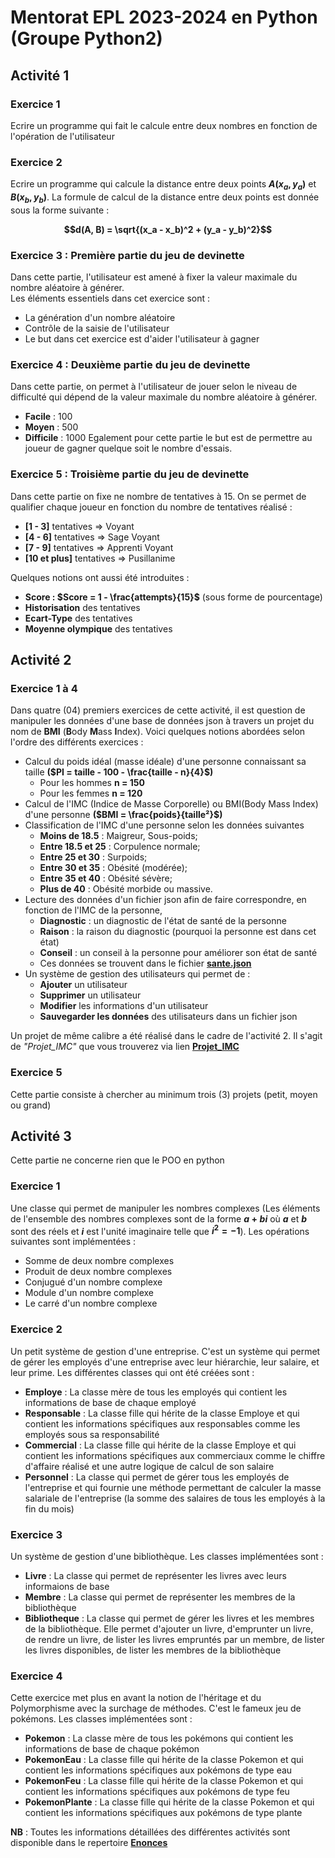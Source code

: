 # Mentorat EPL 2023-2024 en Python (Groupe Python2)

## Activité 1

### Exercice 1

Ecrire un programme qui fait le calcule entre deux nombres en fonction de l'opération de l'utilisateur

### Exercice 2

Ecrire un programme qui calcule la distance entre deux points **$A(x_a, y_a)$** et **$B(x_b, y_b)$**. La formule de calcul de la distance entre deux points est donnée sous la forme suivante :

**$$d(A, B) = \sqrt{(x_a - x_b)^2 + (y_a - y_b)^2}$$**

### Exercice 3 : Première partie du jeu de devinette

Dans cette partie, l'utilisateur est amené à fixer la valeur maximale du nombre aléatoire à générer.  
Les éléments essentiels dans cet exercice sont :

- La génération d'un nombre aléatoire
- Contrôle de la saisie de l'utilisateur
- Le but dans cet exercice est d'aider l'utilisateur à gagner

### Exercice 4 : Deuxième partie du jeu de devinette

Dans cette partie, on permet à l'utilisateur de jouer selon le niveau de difficulté qui dépend de la valeur maximale du nombre aléatoire à générer.

- **Facile** : 100
- **Moyen** : 500
- **Difficile** : 1000
  Egalement pour cette partie le but est de permettre au joueur de gagner quelque soit le nombre d'essais.

### Exercice 5 : Troisième partie du jeu de devinette

Dans cette partie on fixe ne nombre de tentatives à 15. On se permet de qualifier chaque joueur en fonction du nombre de tentatives réalisé :

- **[1 - 3]** tentatives => Voyant
- **[4 - 6]** tentatives => Sage Voyant
- **[7 - 9]** tentatives => Apprenti Voyant
- **[10 et plus]** tentatives => Pusillanime

Quelques notions ont aussi été introduites :

- **Score : $Score = 1 - \frac{attempts}{15}$** (sous forme de pourcentage)
- **Historisation** des tentatives
- **Ecart-Type** des tentatives
- **Moyenne olympique** des tentatives

## Activité 2

### Exercice 1 à 4

Dans quatre (04) premiers exercices de cette activité, il est question de manipuler les données d'une base de données json à travers un projet du nom de **BMI** (**B**ody **M**ass **I**ndex). Voici quelques notions abordées selon l'ordre des différents exercices :

- Calcul du poids idéal (masse idéale) d'une personne connaissant sa taille **($PI = taille - 100 - \frac{taille - n}{4}$)**
  - Pour les hommes **n = 150**
  - Pour les femmes **n = 120**
- Calcul de l'IMC (Indice de Masse Corporelle) ou BMI(Body Mass Index) d'une personne **($BMI = \frac{poids}{taille²}$)**
- Classification de l'IMC d'une personne selon les données suivantes
  - **Moins de 18.5** : Maigreur, Sous-poids;
  - **Entre 18.5 et 25** : Corpulence normale;
  - **Entre 25 et 30** : Surpoids;
  - **Entre 30 et 35** : Obésité (modérée);
  - **Entre 35 et 40** : Obésité sévère;
  - **Plus de 40** : Obésité morbide ou massive.
- Lecture des données d'un fichier json afin de faire correspondre, en fonction de l'IMC de la personne,
  - **Diagnostic** : un diagnostic de l'état de santé de la personne
  - **Raison** : la raison du diagnostic (pourquoi la personne est dans cet état)
  - **Conseil** : un conseil à la personne pour améliorer son état de santé
  - Ces données se trouvent dans le fichier **[sante.json](./Activite02/database/sante.json)**
- Un système de gestion des utilisateurs qui permet de :
  - **Ajouter** un utilisateur
  - **Supprimer** un utilisateur
  - **Modifier** les informations d'un utilisateur
  - **Sauvegarder les données** des utilisateurs dans un fichier json

Un projet de même calibre a été réalisé dans le cadre de l'activité 2. Il s'agit de _"Projet_IMC"_ que vous trouverez via lien **[Projet_IMC](https://github.com/Godwin-Jules/Projet_IMC)**

### Exercice 5

Cette partie consiste à chercher au minimum trois (3) projets (petit, moyen ou grand)

## Activité 3

Cette partie ne concerne rien que le POO en python

### Exercice 1

Une classe qui permet de manipuler les nombres complexes (Les éléments de l'ensemble des nombres complexes sont de la forme **$a + bi$** où **$a$** et **$b$** sont des réels et **$i$** est l'unité imaginaire telle que **$i^2 = -1$**). Les opérations suivantes sont implémentées :

- Somme de deux nombre complexes
- Produit de deux nombre complexes
- Conjugué d'un nombre complexe
- Module d'un nombre complexe
- Le carré d'un nombre complexe

### Exercice 2

Un petit système de gestion d'une entreprise. C'est un système qui permet de gérer les employés d'une entreprise avec leur hiérarchie, leur salaire, et leur prime. Les différentes classes qui ont été créées sont :

- **Employe** : La classe mère de tous les employés qui contient les informations de base de chaque employé
- **Responsable** : La classe fille qui hérite de la classe Employe et qui contient les informations spécifiques aux responsables comme les employés sous sa responsabilité
- **Commercial** : La classe fille qui hérite de la classe Employe et qui contient les informations spécifiques aux commerciaux comme le chiffre d'affaire réalisé et une autre logique de calcul de son salaire
- **Personnel** : La classe qui permet de gérer tous les employés de l'entreprise et qui fournie une méthode permettant de calculer la masse salariale de l'entreprise (la somme des salaires de tous les employés à la fin du mois)

### Exercice 3

Un système de gestion d'une bibliothèque. Les classes implémentées sont :

- **Livre** : La classe qui permet de représenter les livres avec leurs informaions de base
- **Membre** : La classe qui permet de représenter les membres de la bibliothèque
- **Bibliotheque** : La classe qui permet de gérer les livres et les membres de la bibliothèque. Elle permet d'ajouter un livre, d'emprunter un livre, de rendre un livre, de lister les livres empruntés par un membre, de lister les livres disponibles, de lister les membres de la bibliothèque

### Exercice 4

Cette exercice met plus en avant la notion de l'héritage et du Polymorphisme avec la surchage de méthodes. C'est le fameux jeu de pokémons. Les classes implémentées sont :

- **Pokemon** : La classe mère de tous les pokémons qui contient les informations de base de chaque pokémon
- **PokemonEau** : La classe fille qui hérite de la classe Pokemon et qui contient les informations spécifiques aux pokémons de type eau
- **PokemonFeu** : La classe fille qui hérite de la classe Pokemon et qui contient les informations spécifiques aux pokémons de type feu
- **PokemonPlante** : La classe fille qui hérite de la classe Pokemon et qui contient les informations spécifiques aux pokémons de type plante

**NB** :
Toutes les informations détaillées des différentes activités sont disponible dans le repertoire **[Enonces](./Enonces)**
